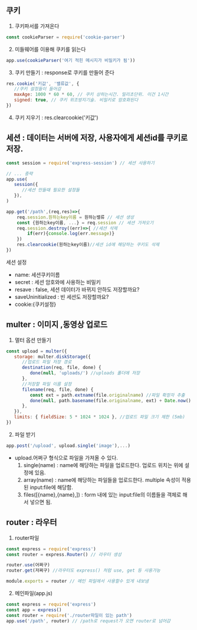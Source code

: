## 쿠키

1. 쿠키파서를 가져온다

```js
const cookieParser = require('cookie-parser')
```

2. 미들웨어를 이용해 쿠키를 읽는다

```js
app.use(cookieParser('여기 적힌 메시지가 비밀키가 됨'))
```

3. 쿠키 만들기 : response로 쿠키를 만들어 준다

```js
res.cookie('키값', '밸류값', {
   //쿠키 설정들이 들어감
   maxAge: 1000 * 60 * 60, // 쿠키 상하는시간. 밀리초단위. 이건 1시간
   signed: true, // 쿠키 위조방지기술. 비밀키로 암호화된다
})
```

4. 쿠키 지우기 : res.clearcookie('키값')

## 세션 : 데이터는 서버에 저장, 사용자에게 세션id를 쿠키로 저장.

```js
const session = require('express-session') // 세션 사용하기

// ... 중략
app.use(
   session({
      //세션 만들때 필요한 설정들
   }),
)

app.get('/path',(req,res)=>{
    req.session.원하는key이름 = 원하는밸류 // 세션 생성
    const {원하는key이름, ...} = req.session // 세션 가져오기
    req.session.destroy((err)=>{ //세션 삭제
        if(err){console.log(err.message)}
    })
    res.clearcookie(원하는key이름)//세션 id에 해당하는 쿠키도 삭제
})
```

세션 설정

- name: 세션쿠키이름
- secret : 세션 암호와에 사용하는 비밀키
- resave : false, 세션 데이터가 바뀌지 안하도 저장할까요?
- saveUninitialized : 빈 세션도 저장할까요?
- cookie:{쿠키설정}

## multer : 이미지 ,동영상 업로드

1. 멀터 옵션 만들기

```js
const upload = multer({
   storage: multer.diskStorage({
      //업로드 파일 저장 경로
      destination(req, file, done) {
         done(null, 'uploads/') //uploads 폴더에 저장
      },
      //저장할 파일 이름 설정
      filename(req, file, done) {
         const ext = path.extname(file.originalname) //파일 확장자 추출
         done(null, path.basename(file.originalname, ext) + Date.now() + ext) //어떤 파일명으로 저장할지
      },
   }),
   limits: { fieldSize: 5 * 1024 * 1024 }, //업로드 파일 크기 제한 (5mb)
})
```

2. 파일 받기

```js
app.post('/upload', upload.single('image'),...)
```

- upload.어쩌구 형식으로 파일을 가져올 수 있다.
   1. single(name) : name에 해당하는 파일을 업로드한다. 업로드 위치는 위에 설정에 있음.
   2. array(name) : name에 해당하는 파일들을 업로드한다. multiple 속성이 적용된 input:file에 해당함.
   3. files(\[\{name\},\{name\},\]) : form 내에 있는 input:file의 이름들을 객체로 해서 넣으면 됨.

## router : 라우터

1. router파일

```js
const express = require('express')
const router = express.Router() // 라우터 생성

router.use(어쩌구)
router.get(저쩌구) //라우터도 express() 처럼 use, get 등 사용가능

module.exports = router // 메인 파일에서 사용할수 있게 내보냄
```

2. 메인파일(app.js)

```js
const express = require('express')
const app = express()
const router = require('./router파일이 있는 path')
app.use('/path', router) // /path로 request가 오면 router로 넘어감
```
